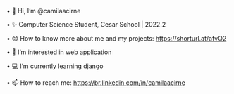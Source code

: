 • 👋 Hi, I’m @camilaacirne

• ✨ Computer Science Student, Cesar School | 2022.2

• 😊 How to know more about me and my projects: https://shorturl.at/afvQ2

• 👀 I’m interested in web application

• 💻 I’m currently learning django

• 📫 How to reach me: https://br.linkedin.com/in/camilaacirne



